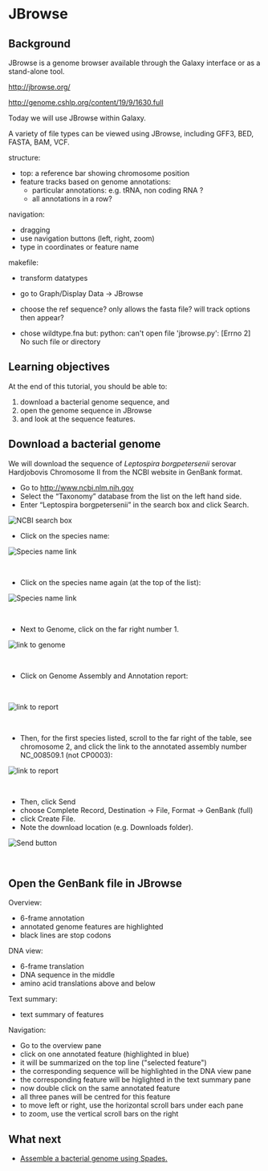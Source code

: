 # JBrowse

## Background
JBrowse is a genome browser available through the Galaxy interface or as a stand-alone tool.

http://jbrowse.org/

http://genome.cshlp.org/content/19/9/1630.full

Today we will use JBrowse within Galaxy.

A variety of file types can be viewed using JBrowse, including GFF3, BED, FASTA, BAM, VCF.

structure:
- top: a reference bar showing chromosome position
- feature tracks based on genome annotations:
   - particular annotations: e.g. tRNA, non coding RNA ?
   - all annotations in a row?

navigation:
- dragging
- use navigation buttons (left, right, zoom)
- type in coordinates or feature name

makefile:
- transform datatypes


- go to <ss>Graph/Display Data &rarr; JBrowse</ss>
- choose the ref sequence? only allows the fasta file? will track options then appear?
- chose wildtype.fna
but: 	python: can't open file 'jbrowse.py': [Errno 2] No such file or directory


## Learning objectives

At the end of this tutorial, you should be able to:

1. download a bacterial genome sequence, and
2. open the genome sequence in JBrowse
3. and look at the sequence features.

## Download a bacterial genome

We will download the sequence of *Leptospira borgpetersenii* serovar Hardjobovis Chromosome II from the NCBI website in GenBank format.  

- Go to <http://www.ncbi.nlm.nih.gov>
- Select the “Taxonomy” database from the list on the left hand side.
- Enter “Leptospira borgpetersenii” in the search box and click <ss>Search</ss>.

![NCBI search box](./images/image00.png)

- Click on the species name:

![Species name link](./images/image08.png)

&nbsp;

- Click on the species name again (at the top of the list):

![Species name link](./images/image06.png)

&nbsp;

- Next to <ss>Genome</ss>, click on the far right number <ss>1</ss>.

<!---FIXME: add arrow to point to it.  
--->

![link to genome](./images/image02.png)

&nbsp;

- Click on <ss>Genome Assembly and Annotation report</ss>:

&nbsp;

![link to report](./images/image04.png)

&nbsp;

- Then, for the first species listed, scroll to the far right of the table, see chromosome 2, and click the link to the annotated assembly number <ss>NC_008509.1</ss> (not CP0003):

![link to report](./images/image01.png)

&nbsp;

- Then, click <ss>Send</ss>
- choose <ss>Complete Record</ss>, <ss>Destination &rarr; File</ss>, <ss>Format &rarr; GenBank (full)</ss>
- click <ss>Create File</ss>.
- Note the download location (e.g. Downloads folder).

![Send button](./images/image05.png)

&nbsp;

## Open the GenBank file in JBrowse




Overview:  

- 6-frame annotation
- annotated genome features are highlighted
- black lines are stop codons

DNA view:

- 6-frame translation
- DNA sequence in the middle
- amino acid translations above and below

Text summary:

- text summary of features

Navigation:

- Go to the overview pane
- click on one annotated feature (highlighted in blue)
- it will be summarized on the top line ("selected feature")
- the corresponding sequence will be highlighted in the DNA view pane
- the corresponding feature will be higlighted in the text summary pane
- now double click on the same annotated feature
- all three panes will be centred for this feature
- to move left or right, use the horizontal scroll bars under each pane
- to zoom, use the vertical scroll bars on the right

## What next  
- [Assemble a bacterial genome using Spades.](../2a/index.md)
